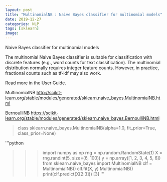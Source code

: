 ```yaml
---
layout: post
title: "MultinomialNB : Naive Bayes classifier for multinomial models"
date: 2019-12-27
categories: NLP
tags: [sklearn]
image:
---
```


Naive Bayes classifier for multinomial models

The multinomial Naive Bayes classifier is suitable for classification with discrete features (e.g., word counts for text classification). The multinomial distribution normally requires integer feature counts. However, in practice, fractional counts such as tf-idf may also work.

Read more in the User Guide.

MultinomialNB
http://scikit-learn.org/stable/modules/generated/sklearn.naive_bayes.MultinomialNB.html

BernoulliNB
https://scikit-learn.org/stable/modules/generated/sklearn.naive_bayes.BernoulliNB.html

> class sklearn.naive_bayes.MultinomialNB(alpha=1.0, fit_prior=True, class_prior=None)

'''python
>>> import numpy as np
>>> rng = np.random.RandomState(1)
>>> X = rng.randint(5, size=(6, 100))
>>> y = np.array([1, 2, 3, 4, 5, 6])
>>> from sklearn.naive_bayes import MultinomialNB
>>> clf = MultinomialNB()
>>> clf.fit(X, y)
MultinomialNB()
>>> print(clf.predict(X[2:3]))
[3]
'''

